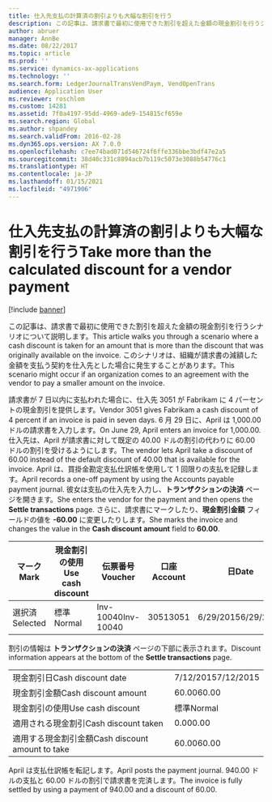 ```yaml
---
title: 仕入先支払の計算済の割引よりも大幅な割引を行う
description: この記事は、請求書で最初に使用できた割引を超えた金額の現金割引を行うシナリオについて説明します。 このシナリオは、組織が請求書の減額した金額を支払う契約を仕入先とした場合に発生することがあります。
author: abruer
manager: AnnBe
ms.date: 08/22/2017
ms.topic: article
ms.prod: ''
ms.service: dynamics-ax-applications
ms.technology: ''
ms.search.form: LedgerJournalTransVendPaym, VendOpenTrans
audience: Application User
ms.reviewer: roschlom
ms.custom: 14281
ms.assetid: 7f0a4197-95dd-4969-ade9-154815cf659e
ms.search.region: Global
ms.author: shpandey
ms.search.validFrom: 2016-02-28
ms.dyn365.ops.version: AX 7.0.0
ms.openlocfilehash: c7ee74bad071d546724f6ffe336bbe3bdf47e2a5
ms.sourcegitcommit: 38d40c331c8894acb7b119c5073e3088b54776c1
ms.translationtype: HT
ms.contentlocale: ja-JP
ms.lasthandoff: 01/15/2021
ms.locfileid: "4971906"
---
```

# <a name="take-more-than-the-calculated-discount-for-a-vendor-payment"></a><span data-ttu-id="9c0e3-104">仕入先支払の計算済の割引よりも大幅な割引を行う</span><span class="sxs-lookup"><span data-stu-id="9c0e3-104">Take more than the calculated discount for a vendor payment</span></span>

[!include [banner](../includes/banner.md)]

<span data-ttu-id="9c0e3-105">この記事は、請求書で最初に使用できた割引を超えた金額の現金割引を行うシナリオについて説明します。</span><span class="sxs-lookup"><span data-stu-id="9c0e3-105">This article walks you through a scenario where a cash discount is taken for an amount that is more than the discount that was originally available on the invoice.</span></span> <span data-ttu-id="9c0e3-106">このシナリオは、組織が請求書の減額した金額を支払う契約を仕入先とした場合に発生することがあります。</span><span class="sxs-lookup"><span data-stu-id="9c0e3-106">This scenario might occur if an organization comes to an agreement with the vendor to pay a smaller amount on the invoice.</span></span> 

<span data-ttu-id="9c0e3-107">請求書が 7 日以内に支払われた場合に、仕入先 3051 が Fabrikam に 4 パーセントの現金割引を提供します。</span><span class="sxs-lookup"><span data-stu-id="9c0e3-107">Vendor 3051 gives Fabrikam a cash discount of 4 percent if an invoice is paid in seven days.</span></span> <span data-ttu-id="9c0e3-108">6 月 29 日に、April は 1,000.00 ドルの請求書を入力します。</span><span class="sxs-lookup"><span data-stu-id="9c0e3-108">On June 29, April enters an invoice for 1,000.00.</span></span> <span data-ttu-id="9c0e3-109">仕入先は、April が請求書に対して既定の 40.00 ドルの割引の代わりに 60.00 ドルの割引を受けるようにします。</span><span class="sxs-lookup"><span data-stu-id="9c0e3-109">The vendor lets April take a discount of 60.00 instead of the default discount of 40.00 that is available for the invoice.</span></span> <span data-ttu-id="9c0e3-110">April は、買掛金勘定支払仕訳帳を使用して 1 回限りの支払を記録します。</span><span class="sxs-lookup"><span data-stu-id="9c0e3-110">April records a one-off payment by using the Accounts payable payment journal.</span></span> <span data-ttu-id="9c0e3-111">彼女は支払の仕入先を入力し、**トランザクションの決済** ページを開きます。</span><span class="sxs-lookup"><span data-stu-id="9c0e3-111">She enters the vendor for the payment and then opens the **Settle transactions** page.</span></span> <span data-ttu-id="9c0e3-112">さらに、請求書にマークしたり、**現金割引金額** フィールドの値を **-60.00** に変更したりします。</span><span class="sxs-lookup"><span data-stu-id="9c0e3-112">She marks the invoice and changes the value in the **Cash discount amount** field to **60.00**.</span></span>

| <span data-ttu-id="9c0e3-113">マーク</span><span class="sxs-lookup"><span data-stu-id="9c0e3-113">Mark</span></span>     | <span data-ttu-id="9c0e3-114">現金割引の使用</span><span class="sxs-lookup"><span data-stu-id="9c0e3-114">Use cash discount</span></span> | <span data-ttu-id="9c0e3-115">伝票番号</span><span class="sxs-lookup"><span data-stu-id="9c0e3-115">Voucher</span></span>   | <span data-ttu-id="9c0e3-116">口座</span><span class="sxs-lookup"><span data-stu-id="9c0e3-116">Account</span></span> | <span data-ttu-id="9c0e3-117">日</span><span class="sxs-lookup"><span data-stu-id="9c0e3-117">Date</span></span>      | <span data-ttu-id="9c0e3-118">期日</span><span class="sxs-lookup"><span data-stu-id="9c0e3-118">Due date</span></span>  | <span data-ttu-id="9c0e3-119">請求書</span><span class="sxs-lookup"><span data-stu-id="9c0e3-119">Invoice</span></span> | <span data-ttu-id="9c0e3-120">トランザクション通貨の金額</span><span class="sxs-lookup"><span data-stu-id="9c0e3-120">Amount in transaction currency</span></span> | <span data-ttu-id="9c0e3-121">通貨</span><span class="sxs-lookup"><span data-stu-id="9c0e3-121">Currency</span></span> | <span data-ttu-id="9c0e3-122">決済金額</span><span class="sxs-lookup"><span data-stu-id="9c0e3-122">Amount to settle</span></span> |
|----------|-------------------|-----------|---------|-----------|-----------|---------|--------------------------------|----------|------------------|
| <span data-ttu-id="9c0e3-123">選択済</span><span class="sxs-lookup"><span data-stu-id="9c0e3-123">Selected</span></span> | <span data-ttu-id="9c0e3-124">標準</span><span class="sxs-lookup"><span data-stu-id="9c0e3-124">Normal</span></span>            | <span data-ttu-id="9c0e3-125">Inv-10040</span><span class="sxs-lookup"><span data-stu-id="9c0e3-125">Inv-10040</span></span> | <span data-ttu-id="9c0e3-126">3051</span><span class="sxs-lookup"><span data-stu-id="9c0e3-126">3051</span></span>    | <span data-ttu-id="9c0e3-127">6/29/2015</span><span class="sxs-lookup"><span data-stu-id="9c0e3-127">6/29/2015</span></span> | <span data-ttu-id="9c0e3-128">7/29/2015</span><span class="sxs-lookup"><span data-stu-id="9c0e3-128">7/29/2015</span></span> | <span data-ttu-id="9c0e3-129">10040</span><span class="sxs-lookup"><span data-stu-id="9c0e3-129">10040</span></span>   | <span data-ttu-id="9c0e3-130">1,000.00</span><span class="sxs-lookup"><span data-stu-id="9c0e3-130">1,000.00</span></span>                       | <span data-ttu-id="9c0e3-131">USD</span><span class="sxs-lookup"><span data-stu-id="9c0e3-131">USD</span></span>      | <span data-ttu-id="9c0e3-132">940.00</span><span class="sxs-lookup"><span data-stu-id="9c0e3-132">940.00</span></span>           |

<span data-ttu-id="9c0e3-133">割引の情報は **トランザクションの決済** ページの下部に表示されます。</span><span class="sxs-lookup"><span data-stu-id="9c0e3-133">Discount information appears at the bottom of the **Settle transactions** page.</span></span>

|                              |           |
|------------------------------|-----------|
| <span data-ttu-id="9c0e3-134">現金割引日</span><span class="sxs-lookup"><span data-stu-id="9c0e3-134">Cash discount date</span></span>           | <span data-ttu-id="9c0e3-135">7/12/2015</span><span class="sxs-lookup"><span data-stu-id="9c0e3-135">7/12/2015</span></span> |
| <span data-ttu-id="9c0e3-136">現金割引金額</span><span class="sxs-lookup"><span data-stu-id="9c0e3-136">Cash discount amount</span></span>         | <span data-ttu-id="9c0e3-137">60.00</span><span class="sxs-lookup"><span data-stu-id="9c0e3-137">60.00</span></span>     |
| <span data-ttu-id="9c0e3-138">現金割引の使用</span><span class="sxs-lookup"><span data-stu-id="9c0e3-138">Use cash discount</span></span>            | <span data-ttu-id="9c0e3-139">標準</span><span class="sxs-lookup"><span data-stu-id="9c0e3-139">Normal</span></span>    |
| <span data-ttu-id="9c0e3-140">適用される現金割引</span><span class="sxs-lookup"><span data-stu-id="9c0e3-140">Cash discount taken</span></span>          | <span data-ttu-id="9c0e3-141">0.00</span><span class="sxs-lookup"><span data-stu-id="9c0e3-141">0.00</span></span>      |
| <span data-ttu-id="9c0e3-142">適用する現金割引金額</span><span class="sxs-lookup"><span data-stu-id="9c0e3-142">Cash discount amount to take</span></span> | <span data-ttu-id="9c0e3-143">60.00</span><span class="sxs-lookup"><span data-stu-id="9c0e3-143">60.00</span></span>     |

<span data-ttu-id="9c0e3-144">April は支払仕訳帳を転記します。</span><span class="sxs-lookup"><span data-stu-id="9c0e3-144">April posts the payment journal.</span></span> <span data-ttu-id="9c0e3-145">940.00 ドルの支払と 60.00 ドルの割引で請求書を完済します。</span><span class="sxs-lookup"><span data-stu-id="9c0e3-145">The invoice is fully settled by using a payment of 940.00 and a discount of 60.00.</span></span>



